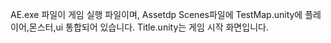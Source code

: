 
AE.exe 파일이 게임 실행 파일이며, Assetdp Scenes파일에 TestMap.unity에 플레이어,몬스터,ui 통합되어 있습니다. 
Title.unity는 게임 시작 화면입니다.
